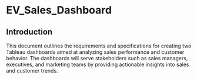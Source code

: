 # EV_Sales_Dashboard

## Introduction
This document outlines the requirements and specifications for creating two Tableau dashboards aimed at analyzing sales performance and customer behavior. The dashboards will serve stakeholders such as sales managers, executives, and marketing teams by providing actionable insights into sales and customer trends.
